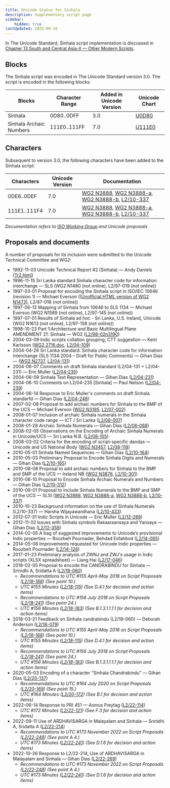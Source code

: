 ```yaml
---
title: Unicode Status for Sinhala
description: Supplementary script page
sidebar:
    hidden: true
lastUpdated: 2025-09-19
---
```


In The Unicode Standard, Sinhala script implementation is discussed in [Chapter 13 South and Central Asia-II — Other Modern Scripts](https://www.unicode.org/versions/latest/core-spec/chapter-13/#G26561).

## Blocks

The Sinhala script was encoded in The Unicode Standard version 3.0. The script is encoded in the following blocks:

| Blocks | Character Range | Added in Unicode Version | Unicode Chart |
| ------ | --------------- | ------------------------ | ------------- |
| Sinhala  | 0D80..0DFF | 3.0 | [U0D80](http://www.unicode.org/charts/PDF/U0D80.pdf) |
| Sinhala Archaic Numbers | 111E0..111FF | 7.0 | [U111E0](http://www.unicode.org/charts/PDF/U111E0.pdf) |

## Characters

Subsequent to version 3.0, the following characters have been added to the Sinhala script:

| Characters | Unicode Version | Documentation |
| ---------- | --------------- | ------------- |
| 0DE6..0DEF | 7.0 | [WG2 N3888](https://www.unicode.org/wg2/docs/n3888.pdf), [WG2 N3888-a](https://www.unicode.org/wg2/docs/n3888-a.pdf), [WG2 N3888-b](https://www.unicode.org/wg2/docs/n3888-b.pdf), [L2/10-337](http://www.unicode.org/cgi-bin/GetMatchingDocs.pl?L2/10-337) |
| 111E1..111F4 | 7.0 | [WG2 N3888](https://www.unicode.org/wg2/docs/n3888.pdf), [WG2 N3888-a](https://www.unicode.org/wg2/docs/n3888-a.pdf), [WG2 N3888-b](https://www.unicode.org/wg2/docs/n3888-b.pdf), [L2/10-337](http://www.unicode.org/cgi-bin/GetMatchingDocs.pl?L2/10-337) |

_Documentation refers to [ISO Working Group](https://www.unicode.org/wg2/) and Unicode proposals_

## Proposals and documents

A number of proposals for its inclusion were submitted to the Unicode Technical Committee and WG2:
- 1992-11-03 Unicode Technical Report #2 (Sinhala) — Andy Daniels ([Tr2.html](http://www.unicode.org/reports/tr2.html))
- 1996-11-15 Sri Lanka standard Sinhala character code for information interchange — SLS (WG2 N1480 (not online), L2/97-019 (not online))
- 1997-03-01 Proposal for encoding the Sinhala script in ISO/IEC 10646 (revision 1) — Michael Everson ([(Unofficial HTML version of WG2 N1473)](http://www.evertype.com/standards/si/si.html), L2/97-018  (not online))
- 1997-06-13 Mapping of Sinhala from 10646 to SLS 1134  — Michael Everson (WG2 N1589 (not online), L2/97-145 (not online))
- 1997-07-01 Results of Sinhala ad hoc - Sri Lanka, U.S. Ireland, Unicode (WG2 N1613 (not online), L2/97-158 (not online))
- 1998-10-23 Part 1:Architecture and Basic Multilingual Plane AMENDMENT 21: Sinhala — WG2 ([L2/98-02n3190](https://www.unicode.org/L2/L1998/02n3190.pdf))
- 2004-03-09 Indic scripts collation grouping; CTT suggestion — Kent Karlsson ([WG2 2716.doc](https://www.unicode.org/wg2/docs/n2716.doc), [L2/04-109](http://www.unicode.org/cgi-bin/GetMatchingDocs.pl?L2/04-109))
- 2004-04-26 Sri Lanka standard: Sinhala character code for information interchange (SLS 1134:2004 – Draft for Public Comments) — Gihan Dias — ([WG2 N2737](https://www.unicode.org/wg2/docs/n2737.pdf), [L2/04-131](http://www.unicode.org/cgi-bin/GetMatchingDocs.pl?L2/04-131))
- 2004-06-07 Comments on draft Sinhala standard (L2/04-131 + L2/04-231) — Eric Muller ([L2/04-235](http://www.unicode.org/cgi-bin/GetMatchingDocs.pl?L2/04-235))
- 2004-06-09 Sinhala Text Representation — Gihan Dias ([L2/04-231](http://www.unicode.org/cgi-bin/GetMatchingDocs.pl?L2/04-231))
- 2004-06-10 Comments on L2/04-235 [Sinhala] — Paul Nelson ([L2/04-239](http://www.unicode.org/cgi-bin/GetMatchingDocs.pl?L2/04-239))
- 2004-06-14 Response to Eric Muller's comments on draft Sinhala standarfd — Gihan Dias ([L2/04-248](http://www.unicode.org/cgi-bin/GetMatchingDocs.pl?L2/04-248))
- 2007-02-08 Proposal to add archaic numbers for Sinhala to the BMP of the UCS — Michael Everson ([WG2 N3195](https://www.unicode.org/wg2/docs/n3195.pdf), [L2/07-002](http://www.unicode.org/cgi-bin/GetMatchingDocs.pl?L2/07-002))
- 2008-01-07 Inclusion of archaic Sinhala numerals in the Sinhala character code range — ICT / Sri Lanka ([L2/08-007](http://www.unicode.org/cgi-bin/GetMatchingDocs.pl?L2/08-007))
- 2008-01-28 Archaic Sinhala Numerals — Gihan Dias ([L2/08-068](http://www.unicode.org/cgi-bin/GetMatchingDocs.pl?L2/08-068))
- 2008-02-05 Observations on the Encoding of Archaic Sinhala Numerals in Unicode/UCS — Sri Lanka N.B. ([L2/08-105](http://www.unicode.org/cgi-bin/GetMatchingDocs.pl?L2/08-105))
- 2008-03-02 Criteria for the encoding of script-specific dandas — Unicode and US National Body ([WG2 N3457](https://www.unicode.org/wg2/docs/n3457.pdf), [L2/08-118](http://www.unicode.org/cgi-bin/GetMatchingDocs.pl?L2/08-118))
- 2010-05-01 Sinhala Named Sequences — Gihan Dias ([L2/10-164](http://www.unicode.org/cgi-bin/GetMatchingDocs.pl?L2/10-164))
- 2010-05-03 Preliminary Proposal to Encode Sinhala Digits and Numerals — Gihan Dias ([L2/10-165](http://www.unicode.org/cgi-bin/GetMatchingDocs.pl?L2/10-165))
- 2010-08-08 Proposal to add archaic numbers for Sinhala to the BMP and SMP of the UCS — Ireland NB ([WG2 N3876](https://www.unicode.org/wg2/docs/n3876.pdf), [L2/10-301](http://www.unicode.org/cgi-bin/GetMatchingDocs.pl?L2/10-301))
- 2010-08-10 Proposal to Encode Sinhala Archaic Numerals and Numbers — Gihan Dias ([L2/10-312](http://www.unicode.org/cgi-bin/GetMatchingDocs.pl?L2/10-312))
- 2010-09-01 Proposal to include Sinhala Numerals to the BMP and SMP of the UCS — SLSI ([WG2 N3888](https://www.unicode.org/wg2/docs/n3888.pdf), [WG2 N3888-a](https://www.unicode.org/wg2/docs/n3888-a.pdf), [WG2 N3888-b](https://www.unicode.org/wg2/docs/n3888-b.pdf), [L2/10-337](http://www.unicode.org/cgi-bin/GetMatchingDocs.pl?L2/10-337))
- 2010-10-23 Background information on the use of Sinhala Numerals (L2/10-337) — Harsha Wijayawardhana ([L2/10-433](http://www.unicode.org/cgi-bin/GetMatchingDocs.pl?L2/10-433))
- 2012-07-31 Indic Scripts in Unicode — Eric Muller ([L2/12-289](http://www.unicode.org/cgi-bin/GetMatchingDocs.pl?L2/12-289))
- 2012-11-02 Issues with Sinhala symbols Rakaaraansaya and Yansaya — Gihan Dias ([L2/12-358](http://www.unicode.org/cgi-bin/GetMatchingDocs.pl?L2/12-358))
- 2014-02-05 A bag of suggested improvements to Unicode’s provisional Indic properties — Roozbeh Pournader, Behdad Esfahbod ([L2/14-065](http://www.unicode.org/cgi-bin/GetMatchingDocs.pl?L2/14-065))
- 2014-05-08 Improvements requested for Unicode Indic properties — Roozbeh Pournader ([L2/14-126](http://www.unicode.org/cgi-bin/GetMatchingDocs.pl?L2/14-126))
- 2017-01-23 Preliminary analysis of ZWNJ and ZWJ's usage in Indic scripts (XLSX spreadsheet) — Liang Hai ([L2/17-046](http://www.unicode.org/cgi-bin/GetMatchingDocs.pl?L2/17-046))
- 2018-02-05 Proposal to encode the CANDRABINDU for Sinhala — Srinidhi A, Sridatta A ([L2/18-060](http://www.unicode.org/cgi-bin/GetMatchingDocs.pl?L2/18-060))
  - _Recommendations to UTC #155 April-May 2018 on Script Proposals ([L2/18-168](http://www.unicode.org/L2/L2018/18168-script-rec.pdf)) (See point 10.)_
  - _UTC #155 Minutes ([L2/18-115](http://www.unicode.org/L2/L2018/18115.htm)) (See D.4.1 for decision and action items)_
  - _Recommendations to UTC #156 July 2018 on Script Proposals ([L2/18-241](http://www.unicode.org/L2/L2018/18241-script-ad-hoc.pdf)) (See point 24.)_
  - _UTC #156 Minutes ([L2/18-183](http://www.unicode.org/L2/L2018/18183.htm)) (See B.1.3.1.1.1.1 for decision and action items)_
- 2018-03-21 Feedback on Sinhala candrabindu (L2/18-060) — Deborah Anderson ([L2/18-079](http://www.unicode.org/cgi-bin/GetMatchingDocs.pl?L2/18-079))
  - _Recommendations to UTC #155 April-May 2018 on Script Proposals ([L2/18-168](http://www.unicode.org/L2/L2018/18168-script-rec.pdf)) (See point 10.)_
  - _UTC #155 Minutes ([L2/18-115](http://www.unicode.org/L2/L2018/18115.htm)) (See D.4.1 for decision and action items)_
  - _Recommendations to UTC #156 July 2018 on Script Proposals ([L2/18-241](http://www.unicode.org/L2/L2018/18241-script-ad-hoc.pdf)) (See point 24.)_
  - _UTC #156 Minutes ([L2/18-183](http://www.unicode.org/L2/L2018/18183.htm)) (See B.1.3.1.1.1.1 for decision and action items)_
- 2020-05-03 Encoding of a character "Sinhala Chandrabindu" — Gihan Dias ([L2/20-137](http://www.unicode.org/cgi-bin/GetMatchingDocs.pl?L2/20-137))
  - _Recommendations to UTC #164 July 2020 on Script Proposals ([L2/20-169](https://www.unicode.org/L2/L2020/20169-script-adhoc-rept.pdf)) (See point 15.)_
  - _UTC #164 Minutes ([L2/20-172](https://www.unicode.org/L2/L2020/20172.htm)) (See B.1 for decision and action items)_
- 2022-06-14 Response to PRI 451 — Asmus Freytag ([L2/22-114](http://www.unicode.org/cgi-bin/GetMatchingDocs.pl?L2/22-114))
  - _UTC #172 Minutes ([L2/22-121](https://www.unicode.org/L2/L2022/22121.htm)) (See F.3 for decision and action items)_
- 2022-09-11 Use of ARDHAVISARGA in Malayalam and Sinhala — Srinidhi A, Sridatta A ([L2/22-214](http://www.unicode.org/cgi-bin/GetMatchingDocs.pl?L2/22-214))
  - _Recommendations to UTC #173 November 2022 on Script Proposals ([L2/22-248](https://www.unicode.org/cgi-bin/GetMatchingDocs.pl?L2/22-248)) (See point A 4.)_
  - _UTC #173 Minutes ([L2/22-241](http://www.unicode.org/L2/L2022/22241.htm)) (See D.1.6 for decision and action items)_
- 2022-10-26 Response to L2/22-214, Use of ARDHAVISARGA in Malayalam and Sinhala — Gihan Dias ([L2/22-269](http://www.unicode.org/cgi-bin/GetMatchingDocs.pl?L2/22-269))
  - _Recommendations to UTC #173 November 2022 on Script Proposals ([L2/22-248](https://www.unicode.org/cgi-bin/GetMatchingDocs.pl?L2/22-248)) (See point A 4.)_
  - _UTC #173 Minutes ([L2/22-241](http://www.unicode.org/L2/L2022/22241.htm)) (See D.1.6 for decision and action items)_

